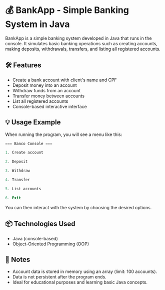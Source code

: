 # 💰 BankApp - Simple Banking System in Java

BankApp is a simple banking system developed in Java that runs in the console. It simulates basic banking operations such as creating accounts, making deposits, withdrawals, transfers, and listing all registered accounts.

## 🛠 Features

- Create a bank account with client's name and CPF
- Deposit money into an account
- Withdraw funds from an account
- Transfer money between accounts
- List all registered accounts
- Console-based interactive interface

## 💡 Usage Example

When running the program, you will see a menu like this:

```powershell
=== Banco Console ===

1. Create account

2. Deposit

3. Withdraw

4. Transfer

5. List accounts

6. Exit
```

You can then interact with the system by choosing the desired options.

## 📦 Technologies Used

- Java (console-based)
- Object-Oriented Programming (OOP)

## 📌 Notes

- Account data is stored in memory using an array (limit: 100 accounts).
- Data is not persistent after the program ends.
- Ideal for educational purposes and learning basic Java concepts.
